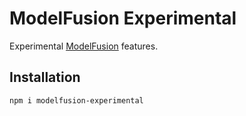 # ModelFusion Experimental

Experimental [ModelFusion](https://modelfusion.dev) features.

## Installation

```sh
npm i modelfusion-experimental
```
